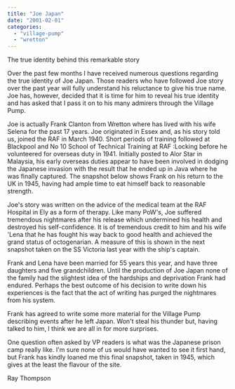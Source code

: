 ```yaml
---
title: "Joe Japan"
date: "2001-02-01"
categories: 
  - "village-pump"
  - "wretton"
---
```


The true identity behind this remarkable story

Over the past few months I have received numerous questions regarding the true identity of Joe Japan. Those readers who have followed Joe story over the past year will fully understand his reluctance to give his true name. Joe has, however, decided that it is time for him to reveal his true identity and has asked that I pass it on to his many admirers through the Village Pump.

Joe is actually Frank Clanton from Wretton where has lived with his wife Selena for the past 17 years. Joe originated in Essex and, as his story told us, joined the RAF in March 1940. Short periods of training followed at Blackpool and No 10 School of Technical Training at RAF :Locking before he volunteered for overseas duty in 1941. Initially posted to Alor Star in Malaysia, his early overseas duties appear to have been involved in dodging the Japanese invasion with the result that he ended up in Java where he was finally captured. The snapshot below shows Frank on his return to the UK in 1945, having had ample time to eat himself back to reasonable strength.

Joe's story was written on the advice of the medical team at the RAF Hospital in Ely as a form of therapy. Like many PoW's, Joe suffered tremendous nightmares after his release which undermined his health and destroyed his self-confidence. It is of tremendous credit to him and his wife 'Lena that he has fought his way back to good health and achieved the grand status of octogenarian. A measure of this is shown in the next snapshot taken on the SS Victoria last year with the ship's captain.

Frank and Lena have been married for 55 years this year, and have three daughters and five grandchildren. Until the production of Joe Japan none of the family had the slightest idea of the hardships and deprivation Frank had endured. Perhaps the best outcome of his decision to write down his experiences is the fact that the act of writing has purged the nightmares from his system.

Frank has agreed to write some more material for the Village Pump describing events after he left Japan. Won't steal his thunder but, having talked to him, I think we are all in for more surprises.

One question often asked by VP readers is what was the Japanese prison camp really like. I'm sure none of us would have wanted to see it first hand, but Frank has kindly loaned me this final snapshot, taken in 1945, which gives at the least the flavour of the site.

Ray Thompson
